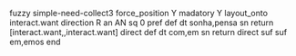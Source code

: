 fuzzy simple-need-collect3
   force_position Y
   madatory Y
   layout_onto interact.want
   direction R
   an AN
   sq 0
   pref 
   def 
    dt sonha,pensa
    sn 
    return [interact.want,,interact.want]
    direct 
   def 
    dt com,em
    sn 
    return 
    direct 
   suf 
   suf em,emos
end
